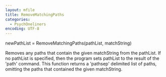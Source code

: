 ```yaml
---
layout: mfile
title: RemoveMatchingPaths
categories:
  - PsychOneliners
encoding: UTF-8
---
```


newPathList = RemoveMatchingPaths(pathList, matchString)

Removes any paths that contain the given matchString from the pathList.
If no pathList is specified, then the program sets pathList to the result
of the 'path' command.  This function returns a 'pathsep' delimited list
of paths, omitting the paths that contained the given matchString.